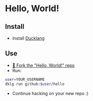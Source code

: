 # Hello, World!

## Install

* Install [Ducklang](https://github.com/ducklang-community/ducklang)

## Use

* [🖖 Fork the "Hello, World!" repo](https://github.com/ducklang-community/hello#top)
* Run:

```sh
user=YOUR_USERNAME
dklg run github:$user/hello
```

* Continue hacking on your new repo :)
